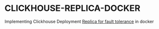 # CLICKHOUSE-REPLICA-DOCKER

Implementing Clickhouse Deployment [Replica for fault tolerance](https://clickhouse.com/docs/en/architecture/replication) in docker
